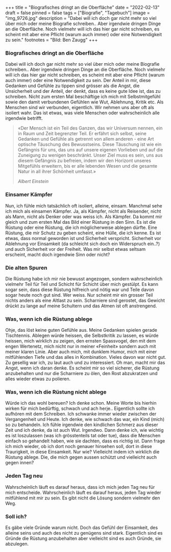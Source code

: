 +++
title = "Biografisches dringt an die Oberfläche"
date = "2022-02-13"
draft = false
pinned = false
tags = ["Biografie", "Tagebuch"]
image = "img_9726.jpg"
description = "Dabei will ich doch gar nicht mehr so viel über mich oder meine Biografie schreiben.. Aber irgendwie dringen Dinge an die Oberfläche. Noch vielmehr will ich das hier gar nicht schreiben, es scheint mit aber eine Pflicht (warum auch immer) oder eine Notwendigkeit zu sein."
footnotes = "Bild: Ben Zaugg"
+++
### Biografisches dringt an die Oberfläche

Dabei will ich doch gar nicht mehr so viel über mich oder meine Biografie schreiben.. Aber irgendwie dringen Dinge an die Oberfläche. Noch vielmehr will ich das hier gar nicht schreiben, es scheint mit aber eine Pflicht (warum auch immer) oder eine Notwendigkeit zu sein. Der Anteil in mir, diese Gedanken und Gefühle zu tippen sind grösser als die Angst, die Unsicherheit und der Anteil, der denkt, dass es keine gute Idee ist, das zu schreiben. Nicht zum ersten Mal beschäftige ich mich mit Selbstmitgefühl sowie den damit verbundenen Gefühlen wie Wut, Ablehnung, Kritik etc. Als Menschen sind wir verbunden, eigentlich. Wir nehmen uns aber oft als isoliert wahr. Das ist etwas, was viele Menschen oder wahrscheinlich alle irgendwie betrifft. 

> «Der Mensch ist ein Teil des Ganzen, das wir Universum nennen, ein in Raum und Zeit begrenzter Teil. Er erfährt sich selbst, seine Gedanken und Gefühle als getrennt von allem anderen - eine Art optische Täuschung des Bewusstseins. Diese Täuschung ist wie ein Gefängnis für uns, das uns auf unsere eigenen Vorlieben und auf die Zuneigung zu wenigen beschränkt. Unser Ziel muss es sein, uns aus diesem Gefängnis zu befreien, indem wir den Horizont unseres Mitgefühls erweitern, bis er alle lebenden Wesen und die gesamte Natur in all ihrer Schönheit umfasst.»
>
> *Albert Einstein*

### Einsamer Kämpfer

Nun, ich fühle mich tatsächlich oft isoliert, alleine, einsam. Manchmal sehe ich mich als einsamen Kämpfer. Ja, als Kämpfer, nicht als Reisender, nicht als Mann, nicht als Denker oder was weiss ich. Als Kämpfer. Da kommt mir gleich und zum ersten Mal das Bild einer Rüstung in den Sinn. Es ist die Rüstung oder eine Rüstung, die ich möglicherweise ablegen dürfte. Eine Rüstung, die mir Schutz zu geben scheint, eine Hülle, die ich kenne. Es ist etwas, dass normal geworden ist und Sicherheit verspricht. Sicherheit vor Ablehnung vor Einsamkeit (da schleicht sich doch ein Widerspruch ein..?) und auch Sicherheit vor der Freiheit. Was mir selbst etwas seltsam erscheint, macht doch irgendwie Sinn oder nicht?

### Die alten Spuren

Die Rüstung habe ich mir nie bewusst angezogen, sondern wahrscheinlich vielmehr Teil für Teil und Schicht für Schicht über mich gestülpt. Es kann sogar sein, dass diese Rüstung hilfreich und nötig war und Teile davon sogar heute noch gut sind. Wer weiss. Nur scheint mir ein grosser Teil nichts anders als eine Altlast zu sein. Scharniere sind gerostet, das Gewicht drückt zu lange auf meine Schultern und das Atmen ist oft anstrengend. 

### Was, wenn ich die Rüstung ablege

Ohje, das löst keine guten Gefühle aus. Meine Gedanken spielen gerade Tischtennis. Ablegen würde heissen, die Selbstkritik zu lassen, es würde heissen, mich wirklich zu zeigen, den ernsten Spassvogel, den mit dem engen Wertenetz, mich nicht nur in meiner «Feinheit» sondern auch mit meiner klaren Linie. Aber auch mich, mit dunklem Humor, mich mit einer mitfühlenden Tiefe und das alles in Kombination. Vieles davon war nicht gut. Zu gesellig war ich, zu laut auch und zu interessiert. Oh man, macht mir das Angst, wenn ich daran denke. Es scheint mir so viel sicherer, die Rüstung anzubehalten und nur die Scharniere zu ölen, den Rost abzukratzen und alles wieder etwas zu polieren. 

### Was, wenn ich die Rüstung nicht ablege

Würde ich das wohl bereuen? Ich denke schon. Meine Worte bis hierhin wirken für mich bedürftig, schwach und ach herje.. Eigentlich sollte ich aufhören mit dem Schreiben. Ich schwanke immer wieder zwischen der Vergangenheit und Heute. Ich denke, wie schwach das war, ein Kind (mich) so zu behandeln. Ich fühle irgendwie den kindlichen Schmerz aus dieser Zeit und ich denke, da ist auch Wut. Irgendwo. Dann denke ich, wie wichtig es ist loszulassen (was ich grösstenteils tat oder tue), dass die Menschen einfach so gehandelt haben, wie sie dachten, dass es richtig ist. Dann frage ich mich wieder, ob ich dort noch genauer hinsehen soll, dort in diese Traurigkeit, in diese Einsamkeit. Nur wie? Vielleicht indem ich wirklich die Rüstung ablege. Die, die mich gegen aussen schützt und vielleicht auch gegen innen? 

### Jeden Tag neu

Wahrscheinlich läuft es darauf heraus, dass ich mich jeden Tag neu für mich entscheide. Wahrscheinlich läuft es darauf heraus, jeden Tag wieder mitfühlend mit mir zu sein. Es gibt nicht die Lösung sondern vielmehr den Weg. 

### Soll ich?

Es gäbe viele Gründe warum nicht. Doch das Gefühl der Einsamkeit, des alleine seins und auch des nicht zu genügens sind stark. Eigentlich sind es Gründe die Rüstung anzubehalten aber vielleicht sind es auch Gründe, sie abzulegen.